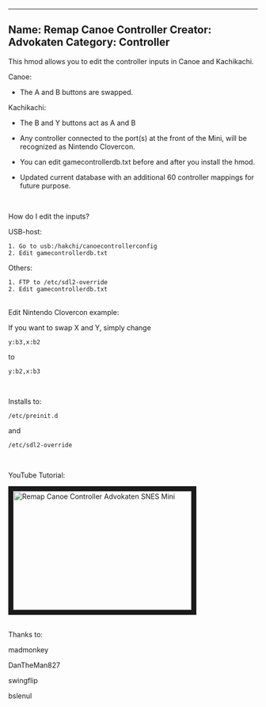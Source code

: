 -----------------------
Name: Remap Canoe Controller
Creator: Advokaten
Category: Controller
-----------------------
This hmod allows you to edit the controller inputs in Canoe and Kachikachi.

Canoe:
+ The A and B buttons are swapped.

Kachikachi:
+ The B and Y buttons act as A and B

- Any controller connected to the port(s) at the front of the Mini, will be recognized as Nintendo Clovercon.

+ You can edit gamecontrollerdb.txt before and after you install the hmod.

- Updated current database with an additional 60 controller mappings for future purpose.

<br>

How do I edit the inputs?

USB-host:
```
1. Go to usb:/hakchi/canoecontrollerconfig
2. Edit gamecontrollerdb.txt
```

Others:
```
1. FTP to /etc/sdl2-override
2. Edit gamecontrollerdb.txt
```

<br>
Edit Nintendo Clovercon example:

If you want to swap X and Y, simply change

```
y:b3,x:b2
```
to
```
y:b2,x:b3
```

<br>

Installs to:                                          

```
/etc/preinit.d                                        
```
and       
```                                            
/etc/sdl2-override                                   
```

<br>

YouTube Tutorial:

<a href="http://www.youtube.com/watch?feature=player_embedded&v=B_zTxRl7yg4
" target><img src="http://img.youtube.com/vi/B_zTxRl7yg4/0.jpg" 
alt="Remap Canoe Controller Advokaten SNES Mini" title="Click to open 'Remap Canoe Controller Tutorial' in your browser" width="360" height="240" border="10" /></a>

<br>
Thanks to:

madmonkey

DanTheMan827

swingflip

bslenul
